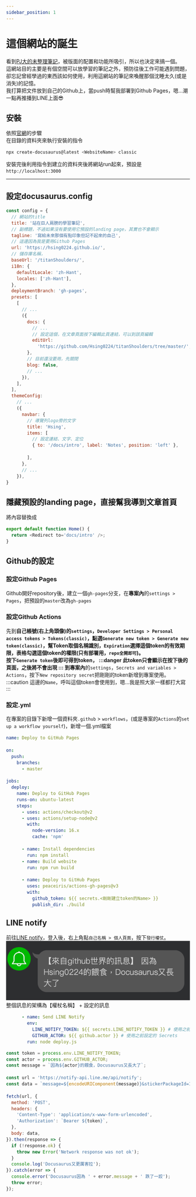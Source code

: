 ```yaml
---
sidebar_position: 1
---
```


# 這個網站的誕生
看到[PJ大的未整理筆記](https://pjchender.dev/)，被版面的配置和功能所吸引，所以也決定來搞一個。<br />
這網站目的主要是有個空間可以放學習的筆記之外，預防往後工作可能遇到問題，卻忘記曾經學過的東西該如何使用，利用這網站的筆記來喚醒那個沈睡太久(或是消失)的記憶。<br />
我打算把文件放到自己的Github上，當push時幫我部署到Github Pages，嗯...潮一點再推播到LINE上面😎

## 安裝
依照[官網](https://docusaurus.io/docs/installation)的步驟<br/>
在目錄的資料夾來執行安裝的指令
```powershell
npx create-docusaurus@latest <WebsiteName> classic
```
安裝完後利用指令到建立的資料夾後將網站run起來，預設是`http://localhost:3000`

---

## 設定docusaurus.config

```javascript title="./docusaurus.config.js"
const config = {
  // 網站的title
  title: '站在巨人肩膀的學習筆記',
  // 副標題，不過如果沒有要使用它預設的landing page，其實也不會顯示
  tagline: '寫給未來那個有點印象但記不起來的自己',
  // 這邊因為我是要用Github Pages
  url: 'https://hsing0224.github.io/',
  // 儲存庫名稱，
  baseUrl: '/titanShoulders/',
  i18n: {
    defaultLocale: 'zh-Hant',
    locales: ['zh-Hant'],
  },
  deploymentBranch: 'gh-pages',
  presets: [
    [
      // ...
      ({
        docs: {
          // ...
          // 設定這個，在文章頁面按下編輯此頁連結，可以到該頁編輯
          editUrl:
            'https://github.com/Hsing0224/titanShoulders/tree/master/',
        },
        // 目前還沒要用，先關閉
        blog: false,
        // ...
      }),
    ],
  ],
  themeConfig:
    // ...
    ({
      navbar: {
        // 導覽列logo旁的文字
        title: 'Hsing',
        items: [
          // 設定連結、文字、定位
          { to: '/docs/intro', label: 'Notes', position: 'left' },
          
        ],
      },
      // ...
    }),
}
```
## 隱藏預設的landing page，直接幫我導到文章首頁
將內容替換成
```javascript  title="./src/pages/index.js"
export default function Home() {
  return <Redirect to='docs/intro' />;
}
```

## Github的設定
### 設定Github Pages
Github開好repository後，建立一個`gh-pages`分支，在**專案內**的`settings > Pages`，把預設的`master`改為`gh-pages`
### 設定Github Actions
先到**自己帳號(右上角頭像)**的`settings`，`Developer Settings > Personal access tokens > Tokens(classic)`，點選`Generate new token > Generate new token(classic)`，幫Token取個名稱識別，`Expiration`選擇這個token的有效期限，表格勾選這個token的權限(只有部署用，`repo全開即可`)。<br />
按下`Generate token`後即可得到token，
:::danger
此token只會顯示在按下後的頁面，之後將不會出現
:::
到**專案內**的`settings`，`Secrets and variables > Actions`，按下`New repository secret`把剛剛的token新增到專案使用。
:::caution
這邊的`Name`，呼叫這個token會使用到，嗯...我是照大家一樣都打大寫
:::
### 設定.yml
在專案的目錄下新增一個資料夾`.github` > `workflows`，(或是專案的`Actions`的`set up a workflow yourself`)，新增一個.yml檔案
```yml
name: Deploy to GitHub Pages

on:
  push:
    branches:
      - master

jobs:
  deploy:
    name: Deploy to GitHub Pages
    runs-on: ubuntu-latest
    steps:
      - uses: actions/checkout@v2
      - uses: actions/setup-node@v2
        with:
          node-version: 16.x
          cache: 'npm'

      - name: Install dependencies
        run: npm install
      - name: Build website
        run: npm run build

      - name: Deploy to GitHub Pages
        uses: peaceiris/actions-gh-pages@v3
        with:
          github_token: ${{ secrets.<剛剛建立token的Name> }}
          publish_dir: ./build
```
## LINE notify
前往[LINE notify](https://notify-bot.line.me/zh_TW/)，登入後，右上角點`自己名稱 > 個人頁面`，按下`發行權仗`。<br />
![LINE notify](./img/notify.png)
整個訊息的架構為【權杖名稱】 + 設定的訊息

```yml
      - name: Send LINE Notify
        env:
          LINE_NOTIFY_TOKEN: ${{ secrets.LINE_NOTIFY_TOKEN }} # 使用之前設定的 Secrets
          GITHUB_ACTOR: ${{ github.actor }} # 使用之前設定的 Secrets
        run: node deploy.js
```

```js title="./deploy.js"
const token = process.env.LINE_NOTIFY_TOKEN;
const actor = process.env.GITHUB_ACTOR;
const message = `因為${actor}的餵食，Docusaurus又長大了`;

const url = 'https://notify-api.line.me/api/notify';
const data = `message=${encodeURIComponent(message)}&stickerPackageId=11538&stickerId=51626498`;

fetch(url, {
  method: 'POST',
  headers: {
    'Content-Type': 'application/x-www-form-urlencoded',
    'Authorization': `Bearer ${token}`,
  },
  body: data,
}).then(response => {
  if (!response.ok) {
    throw new Error('Network response was not ok');
  }
  console.log('Docusaurus又更厲害拉');
}).catch(error => {
  console.error('Docusaurus因為 ' + error.message + ' 跌了一跤');
  throw error;
});
```